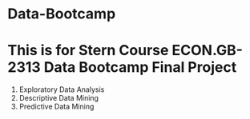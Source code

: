 # Data-Bootcamp

# This is for Stern Course ECON.GB-2313 Data Bootcamp Final Project
1. Exploratory Data Analysis 
2. Descriptive Data Mining 
3. Predictive Data Mining 
